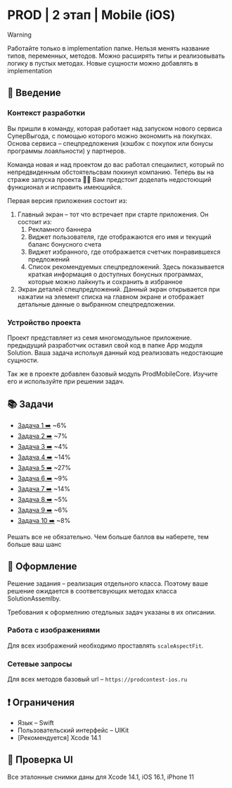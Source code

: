 # PROD | 2 этап | Mobile (iOS)

> [!WARNING]
> Работайте только в implementation папке. Нельзя менять название типов, переменных, методов. Можно расширять типы и реализовывать логику в пустых методах. Новые сущности можно добавлять в implementation 


## 🚀 Введение

### Контекст разработки


Вы пришли в команду, которая работает над запуском нового сервиса СуперВыгода, с помощью которого можно экономить на покупках. Основа сервиса – спецпредложения (кэшбэк с покупок или бонусы программы лоаяльности) у партнеров.

Команда новая и над проектом до вас работал спецаилист, который по непредвиденным обстоятельсвам покинул компанию. Теперь вы на страже запуска проекта 🦸‍♂️ Вам предстоит доделать недостоющий функционал и исправить имеющийся.

Первая версия приложения состоит из:

1. Главный экран – тот что встречает при старте приложения. Он состоит из:
    1. Рекламного баннера
    2. Виджет пользователя, где отображаются его имя и текущий баланс бонусного счета
    3. Виджет избранного, где отображается счетчик понравившехся предложений
    4. Список рекомендуемых спецпредложений. Здесь показывается краткая информация о доступных бонусных программах, которые можно лайкнуть и сохранить в избранное
2. Экран деталей спецпредложений. Данный экран открывается при нажатии на элемент списка на главном экране и отображает детальные данные о выбранном спецпредложении.

### Устройство проекта

Проект представляет из семя многомодульное приложение. предыдущий разработчик оставил свой код в папке App модуля Solution. Ваша задача испольуя данный код реализовать недостающие сущности.

Так же в проекте добавлен базовый модуль ProdMobileCore. Изучите его и используйте при решении задач.

## 📚 Задачи

* [Задача 1 ➡️](Task/Task1.md) ~6%
* [Задача 2 ➡️](Task/Task2.md) ~7%
* [Задача 3 ➡️](Task/Task3.md) ~4%
* [Задача 4 ➡️](Task/Task4.md) ~14%
* [Задача 5 ➡️](Task/Task5.md) ~27%
* [Задача 6 ➡️](Task/Task6.md) ~9%
* [Задача 7 ➡️](Task/Task7.md) ~14%
* [Задача 8 ➡️](Task/Task8.md) ~5%
* [Задача 9 ➡️](Task/Task9.md) ~6%
* [Задача 10 ➡️](Task/Task10.md) ~8%

Решать все не обязательно. Чем больше баллов вы наберете, тем больше ваш шанс

## 📝 Оформление

Решение задания – реализация отдельного класса. Поэтому ваше решение ожидается в соответсвующих методах класса SolutionAssemlby.

Требования к оформелнию отедльных задач указаны в их описании.

### Работа с изображениями

Для всех изображений необходимо проставлять `scaleAspectFit`.

### Сетевые запросы

Для всех методов базовый url – `https://prodcontest-ios.ru`

## ❗️ Ограничения

* Язык – Swift
* Пользовательский интерфейс – UIKit
* [Рекомендуется] Xcode 14.1

## 🔄 Проверка UI

Все эталонные снимки даны для Xcode 14.1, iOS 16.1, iPhone 11
